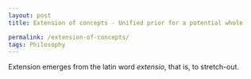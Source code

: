 ```yaml
---
layout: post
title: Extension of concepts - Unified prior for a potential whole

permalink: /extension-of-concepts/
tags: Philosophy
---
```



Extension emerges from the latin word *extensio*, that is, to stretch-out.